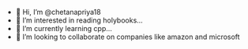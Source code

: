 - 👋 Hi, I’m @chetanapriya18
- 👀 I’m interested in reading holybooks...
- 🌱 I’m currently learning cpp...
- 💞️ I’m looking to collaborate on companies like amazon and microsoft
<!---
chetanapriya18/chetanapriya18 is a ✨ special ✨ repository because its `README.md` (this file) appears on your GitHub profile.
You can click the Preview link to take a look at your changes.
--->
